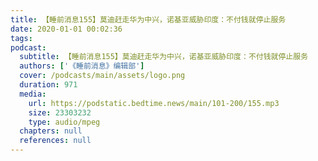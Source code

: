 ```yaml
---
title: 【睡前消息155】莫迪赶走华为中兴，诺基亚威胁印度：不付钱就停止服务
date: 2020-01-01 00:02:36
tags:
podcast:
  subtitle: 【睡前消息155】莫迪赶走华为中兴，诺基亚威胁印度：不付钱就停止服务
  authors: ['《睡前消息》编辑部']
  cover: /podcasts/main/assets/logo.png
  duration: 971
  media:
    url: https://podstatic.bedtime.news/main/101-200/155.mp3
    size: 23303232
    type: audio/mpeg
  chapters: null
  references: null
---
```

